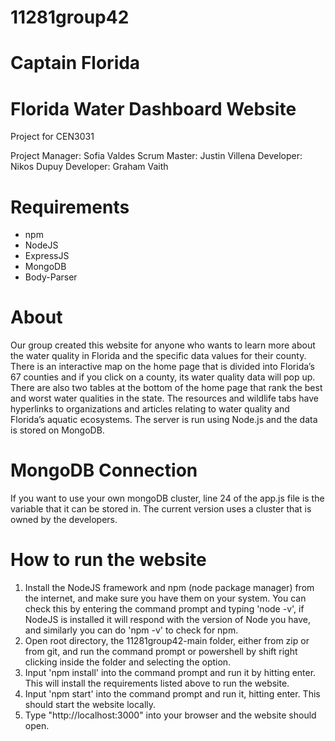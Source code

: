 # 11281group42
# Captain Florida
# Florida Water Dashboard Website
Project for CEN3031

Project Manager: Sofia Valdes
Scrum Master: Justin Villena
Developer: Nikos Dupuy
Developer: Graham Vaith

# Requirements
* npm
* NodeJS
* ExpressJS
* MongoDB
* Body-Parser

# About
Our group created this website for anyone who wants to learn more about the water quality in Florida and the specific data values for their county. There is an interactive map on the home page that is divided into Florida’s 67 counties and if you click on a county, its water quality data will pop up. There are also two tables at the bottom of the home page that rank the best and worst water qualities in the state. The resources and wildlife tabs have hyperlinks to organizations and articles relating to water quality and Florida’s aquatic ecosystems. The server is run using Node.js and the data is stored on MongoDB.

# MongoDB Connection
If you want to use your own mongoDB cluster, line 24 of the app.js file is the variable that it can be stored in. The current version uses a cluster that is owned by the developers.

# How to run the website
1. Install the NodeJS framework and npm (node package manager) from the internet, and make sure you have them on your system. You can check this by entering the command prompt and typing 'node -v', if NodeJS is installed it will respond with the version of Node you have, and similarly you can do 'npm -v' to check for npm. 
2. Open root directory, the 11281group42-main folder, either from zip or from git, and run the command prompt or powershell by shift right clicking inside the folder and selecting the option.
3. Input 'npm install' into the command prompt and run it by hitting enter. This will install the requirements listed above to run the website.
4. Input 'npm start' into the command prompt and run it, hitting enter. This should start the website locally.
5. Type "http://localhost:3000" into your browser and the website should open.
